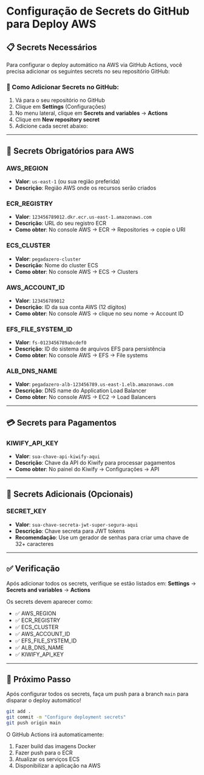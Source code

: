 # Configuração de Secrets do GitHub para Deploy AWS

## 📋 Secrets Necessários

Para configurar o deploy automático na AWS via GitHub Actions, você precisa adicionar os seguintes secrets no seu repositório GitHub:

### 🔐 Como Adicionar Secrets no GitHub:
1. Vá para o seu repositório no GitHub
2. Clique em **Settings** (Configurações)
3. No menu lateral, clique em **Secrets and variables** → **Actions**
4. Clique em **New repository secret**
5. Adicione cada secret abaixo:

---

## 🚀 Secrets Obrigatórios para AWS

### **AWS_REGION**
- **Valor**: `us-east-1` (ou sua região preferida)
- **Descrição**: Região AWS onde os recursos serão criados

### **ECR_REGISTRY**
- **Valor**: `123456789012.dkr.ecr.us-east-1.amazonaws.com`
- **Descrição**: URL do seu registro ECR
- **Como obter**: No console AWS → ECR → Repositories → copie o URI

### **ECS_CLUSTER**
- **Valor**: `pegadazero-cluster`
- **Descrição**: Nome do cluster ECS
- **Como obter**: No console AWS → ECS → Clusters

### **AWS_ACCOUNT_ID**
- **Valor**: `123456789012`
- **Descrição**: ID da sua conta AWS (12 dígitos)
- **Como obter**: No console AWS → clique no seu nome → Account ID

### **EFS_FILE_SYSTEM_ID**
- **Valor**: `fs-0123456789abcdef0`
- **Descrição**: ID do sistema de arquivos EFS para persistência
- **Como obter**: No console AWS → EFS → File systems

### **ALB_DNS_NAME**
- **Valor**: `pegadazero-alb-123456789.us-east-1.elb.amazonaws.com`
- **Descrição**: DNS name do Application Load Balancer
- **Como obter**: No console AWS → EC2 → Load Balancers

---

## 💳 Secrets para Pagamentos

### **KIWIFY_API_KEY**
- **Valor**: `sua-chave-api-kiwify-aqui`
- **Descrição**: Chave da API do Kiwify para processar pagamentos
- **Como obter**: No painel do Kiwify → Configurações → API

---

## 🔧 Secrets Adicionais (Opcionais)

### **SECRET_KEY**
- **Valor**: `sua-chave-secreta-jwt-super-segura-aqui`
- **Descrição**: Chave secreta para JWT tokens
- **Recomendação**: Use um gerador de senhas para criar uma chave de 32+ caracteres

---

## ✅ Verificação

Após adicionar todos os secrets, verifique se estão listados em:
**Settings** → **Secrets and variables** → **Actions**

Os secrets devem aparecer como:
- ✅ AWS_REGION
- ✅ ECR_REGISTRY  
- ✅ ECS_CLUSTER
- ✅ AWS_ACCOUNT_ID
- ✅ EFS_FILE_SYSTEM_ID
- ✅ ALB_DNS_NAME
- ✅ KIWIFY_API_KEY

---

## 🚀 Próximo Passo

Após configurar todos os secrets, faça um push para a branch `main` para disparar o deploy automático!

```bash
git add .
git commit -m "Configure deployment secrets"
git push origin main
```

O GitHub Actions irá automaticamente:
1. Fazer build das imagens Docker
2. Fazer push para o ECR
3. Atualizar os serviços ECS
4. Disponibilizar a aplicação na AWS